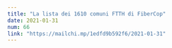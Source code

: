 ```yaml
---
title: "La lista dei 1610 comuni FTTH di FiberCop"
date: 2021-01-31
num: 66
link: "https://mailchi.mp/1edfd9b592f6/2021-01-31"
---
```

